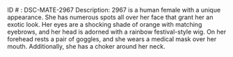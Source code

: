 ID # : DSC-MATE-2967
Description: 2967 is a human female with a unique appearance. She has numerous spots all over her face that grant her an exotic look. Her eyes are a shocking shade of orange with matching eyebrows, and her head is adorned with a rainbow festival-style wig. On her forehead rests a pair of goggles, and she wears a medical mask over her mouth. Additionally, she has a choker around her neck.